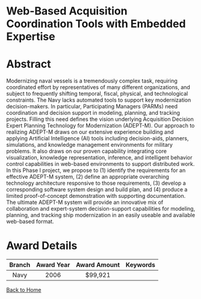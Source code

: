 
Web-Based Acquisition Coordination Tools with Embedded Expertise
================================================================

# Abstract


Modernizing naval vessels is a tremendously complex task, requiring coordinated effort by representatives of many different organizations, and subject to frequently shifting temporal, fiscal, physical, and technological constraints.  The Navy lacks automated tools to support key modernization decision-makers.  In particular, Participating Managers (PARMs) need coordination and decision support in modeling, planning, and tracking projects.  Filling this need defines the vision underlying Acquisition Decision Expert Planning Technology for Modernization (ADEPT-M). Our approach to realizing ADEPT-M draws on our extensive experience building and applying Artificial Intelligence (AI) tools including decision-aids, planners, simulations, and knowledge management environments for military problems.  It also draws on our proven capability integrating core visualization, knowledge representation, inference, and intelligent behavior control capabilities in web-based environments to support distributed work. In this Phase I project, we propose to (1) identify the requirements for an effective ADEPT-M system, (2) define an appropriate overarching technology architecture responsive to those requirements, (3) develop a corresponding software system design and build plan, and (4) produce a limited proof-of-concept demonstration with supporting documentation.  The ultimate ADEPT-M system will provide an innovative mix of collaboration and expert-system decision-support capabilities for modeling, planning, and tracking ship modernization in an easily useable and available web-based format.  

# Award Details

|Branch|Award Year|Award Amount|Keywords|
| :---: | :---: | :---: | :---: |
|Navy|2006|$99,921||
  
  


[Back to Home](https://github.com/chrischow/dod_sbir_awards#1865)